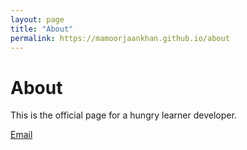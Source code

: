 ```yaml
---
layout: page
title: "About"
permalink: https://mamoorjaankhan.github.io/about
---
```


# About

This is the official page for a hungry learner developer.

[Email](mailto:mamoorjaankhan@gmail.com)
